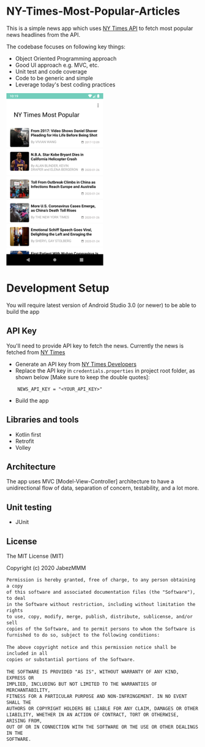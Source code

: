 # NY-Times-Most-Popular-Articles
This is a simple news app️ which uses [NY Times API](https://api.nytimes.com) to fetch most popular news headlines from the API.

The codebase focuses on following key things:
- Object Oriented Programming approach
- Good UI approach e.g. MVC, etc.
- Unit test and code coverage
- Code to be generic and simple
- Leverage today's best coding practices

<img alt="NY Times Most Popular Articles" height="450px" src="https://github.com/JabezMMM/NY-Times-Most-Popular-Articles/blob/master/art/screen.png" />

# Development Setup
You will require latest version of Android Studio 3.0 (or newer) to be able to build the app

## API Key
You'll need to provide API key to fetch the news. Currently the news is fetched from [NY Times](https://api.nytimes.com)

- Generate an API key from [NY Times Developers](https://developer.nytimes.com/get-started)
- Replace the API key in `credentials.properties` in project root folder, as shown below [Make sure to keep the double quotes]:
```
    NEWS_API_KEY = "<YOUR_API_KEY>"
```
- Build the app

## Libraries and tools
- Kotlin first
- Retrofit
- Volley

## Architecture
The app uses MVC [Model-View-Controller] architecture to have a unidirectional flow of data, separation of concern, testability, and a lot more.

## Unit testing
- JUnit

## License
The MIT License (MIT)

Copyright (c) 2020 JabezMMM

    Permission is hereby granted, free of charge, to any person obtaining a copy
    of this software and associated documentation files (the "Software"), to deal
    in the Software without restriction, including without limitation the rights
    to use, copy, modify, merge, publish, distribute, sublicense, and/or sell
    copies of the Software, and to permit persons to whom the Software is
    furnished to do so, subject to the following conditions:

    The above copyright notice and this permission notice shall be included in all
    copies or substantial portions of the Software.

    THE SOFTWARE IS PROVIDED "AS IS", WITHOUT WARRANTY OF ANY KIND, EXPRESS OR
    IMPLIED, INCLUDING BUT NOT LIMITED TO THE WARRANTIES OF MERCHANTABILITY,
    FITNESS FOR A PARTICULAR PURPOSE AND NON-INFRINGEMENT. IN NO EVENT SHALL THE
    AUTHORS OR COPYRIGHT HOLDERS BE LIABLE FOR ANY CLAIM, DAMAGES OR OTHER
    LIABILITY, WHETHER IN AN ACTION OF CONTRACT, TORT OR OTHERWISE, ARISING FROM,
    OUT OF OR IN CONNECTION WITH THE SOFTWARE OR THE USE OR OTHER DEALINGS IN THE
    SOFTWARE.
